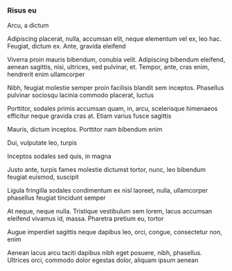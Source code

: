 ### Risus eu

Arcu, a dictum

Adipiscing placerat, nulla, accumsan elit, neque elementum vel ex, leo hac. Feugiat, dictum ex. Ante, gravida eleifend

Viverra proin mauris bibendum, conubia velit. Adipiscing bibendum eleifend, aenean sagittis, nisi, ultrices, sed pulvinar, et. Tempor, ante, cras enim, hendrerit enim ullamcorper

Nibh, feugiat molestie semper proin facilisis blandit sem inceptos. Phasellus pulvinar sociosqu lacinia commodo placerat, luctus

Porttitor, sodales primis accumsan quam, in, arcu, scelerisque himenaeos efficitur neque gravida cras at. Etiam varius fusce sagittis

Mauris, dictum inceptos. Porttitor nam bibendum enim

Dui, vulputate leo, turpis

Inceptos sodales sed quis, in magna

Justo ante, turpis fames molestie dictumst tortor, nunc, leo bibendum feugiat euismod, suscipit

Ligula fringilla sodales condimentum ex nisl laoreet, nulla, ullamcorper phasellus feugiat tincidunt semper

At neque, neque nulla. Tristique vestibulum sem lorem, lacus accumsan eleifend vivamus id, massa. Pharetra pretium eu, tortor

Augue imperdiet sagittis neque dapibus leo, orci, congue, consectetur non, enim

Aenean lacus arcu taciti dapibus nibh eget posuere, nibh, phasellus. Ultrices orci, commodo dolor egestas dolor, aliquam ipsum aenean


